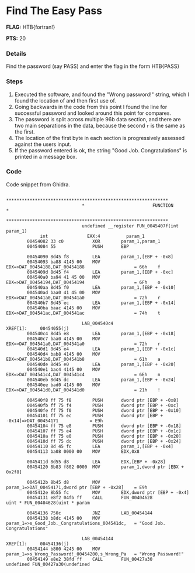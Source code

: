 Find The Easy Pass
====
**FLAG:** HTB{fortran!}

**PTS:**  20


### Details
Find the password (say PASS) and enter the flag in the form HTB{PASS} 

### Steps
1. Executed the software, and found the "Wrong password!" string, which I found the location of and then first use of.
2. Going backwards in the code from this point I found the line for successful password and looked around this point for compares.
3. The password is split across multiple 96b data section, and there are two main separations in the data, because the second `r` is the same as the first.
4. The location of the first byte in each section is progressively assessed against the users input.
4. If the password entered is ok, the string "Good Job. Congratulations" is printed in a message box.

### Code
Code snippet from Ghidra.
```
                             **************************************************************
                             *                          FUNCTION                          *
                             **************************************************************
                             undefined __register FUN_0045407f(int param_1)
             int               EAX:4          param_1
        00454082 33 c0           XOR        param_1,param_1
        00454084 55              PUSH       EBP
        
		00454090 8d45 f8         LEA        param_1,[EBP + -0x8]
        00454093 ba88 4145 00    MOV        EDX=>DAT_00454188,DAT_00454188                   = 66h    f
        0045409d 8d45 f4         LEA        param_1,[EBP + -0xc]
        004540a0 ba94 41 45 00   MOV        EDX=>DAT_00454194,DAT_00454194                   = 6Fh    o
        004540aa 8d45 f0         LEA        param_1,[EBP + -0x10]
        004540ad baa0 41 45 00   MOV        EDX=>DAT_004541a0,DAT_004541a0                   = 72h    r
        004540b7 8d45 ec         LEA        param_1,[EBP + -0x14]
        004540ba baac 4145 00    MOV        EDX=>DAT_004541ac,DAT_004541ac                   = 74h    t
        
                             LAB_004540c4                                    XREF[1]:     00454055(j)  
        004540c4 8d45 e8         LEA        param_1,[EBP + -0x18]
        004540c7 baa0 4145 00    MOV        EDX=>DAT_004541a0,DAT_004541a0                   = 72h    r
        004540d1 8d45 e4         LEA        param_1,[EBP + -0x1c]
        004540d4 bab8 4145 00    MOV        EDX=>DAT_004541b8,DAT_004541b8                   = 61h    a
        004540de 8d45 e0         LEA        param_1,[EBP + -0x20]
        004540e1 bac4 4145 00    MOV        EDX=>DAT_004541c4,DAT_004541c4                   = 6Eh    n
        004540eb 8d45 dc         LEA        param_1,[EBP + -0x24]
        004540ee bad0 4145 00    MOV        EDX=>DAT_004541d0,DAT_004541d0                   = 21h    !
        
		004540f8 ff 75 f8        PUSH       dword ptr [EBP + -0x8]
        004540fb ff 75 f4        PUSH       dword ptr [EBP + -0xc]
        004540fe ff 75 f0        PUSH       dword ptr [EBP + -0x10]
        00454101 ff 75 ec        PUSH       dword ptr [EBP + -0x14]=>DAT_00454171            = E9h
        00454104 ff 75 e8        PUSH       dword ptr [EBP + -0x18]
        00454107 ff 75 e4        PUSH       dword ptr [EBP + -0x1c]
        0045410a ff 75 e0        PUSH       dword ptr [EBP + -0x20]
        0045410d ff 75 dc        PUSH       dword ptr [EBP + -0x24]
        00454110 8d 45 fc        LEA        param_1,[EBP + -0x4]
        00454113 ba08 0000 00    MOV        EDX,0x8
        
		0045411d 8d55 d8         LEA        EDX,[EBP + -0x28]
        00454120 8b83 f802 0000  MOV        param_1,dword ptr [EBX + 0x2f8]
                 
        0045412b 8b45 d8         MOV        param_1=>DAT_00454171,dword ptr [EBP + -0x28]    = E9h
        0045412e 8b55 fc         MOV        EDX,dword ptr [EBP + -0x4]
        00454131 e8f2 04fb ff    CALL       FUN_00404628                                     uint * FUN_00404628(uint * param
                 
        00454136 750c            JNZ        LAB_00454144
        00454138 b8dc 4145 00    MOV        param_1=>s_Good_Job._Congratulations_004541dc,   = "Good Job. Congratulations"
        
                             LAB_00454144                                    XREF[1]:     00454136(j)  
        00454144 b800 4245 00    MOV        param_1=>s_Wrong_Password!_00454200,s_Wrong_Pa   = "Wrong Password!"
        00454149 e8e2 38fd ff    CALL       FUN_00427a30                                     undefined FUN_00427a30(undefined
```